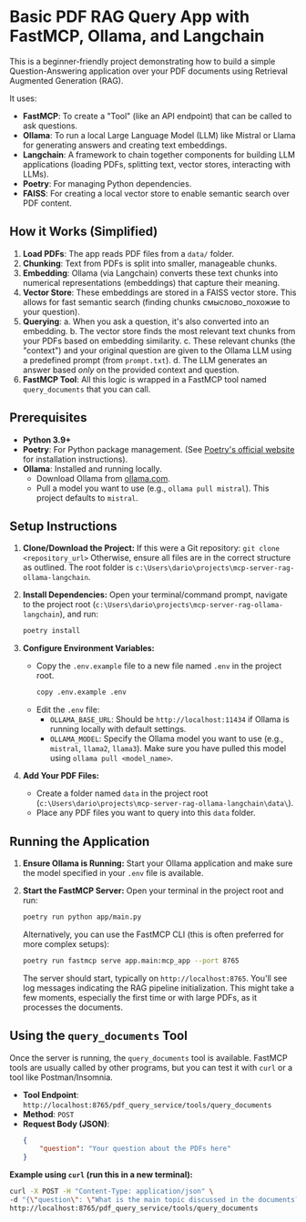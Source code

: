 # Basic PDF RAG Query App with FastMCP, Ollama, and Langchain

This is a beginner-friendly project demonstrating how to build a simple Question-Answering application over your PDF documents using Retrieval Augmented Generation (RAG).

It uses:
-   **FastMCP**: To create a "Tool" (like an API endpoint) that can be called to ask questions.
-   **Ollama**: To run a local Large Language Model (LLM) like Mistral or Llama for generating answers and creating text embeddings.
-   **Langchain**: A framework to chain together components for building LLM applications (loading PDFs, splitting text, vector stores, interacting with LLMs).
-   **Poetry**: For managing Python dependencies.
-   **FAISS**: For creating a local vector store to enable semantic search over PDF content.

## How it Works (Simplified)

1.  **Load PDFs**: The app reads PDF files from a `data/` folder.
2.  **Chunking**: Text from PDFs is split into smaller, manageable chunks.
3.  **Embedding**: Ollama (via Langchain) converts these text chunks into numerical representations (embeddings) that capture their meaning.
4.  **Vector Store**: These embeddings are stored in a FAISS vector store. This allows for fast semantic search (finding chunks смыслово_похожие to your question).
5.  **Querying**:
    a.  When you ask a question, it's also converted into an embedding.
    b.  The vector store finds the most relevant text chunks from your PDFs based on embedding similarity.
    c.  These relevant chunks (the "context") and your original question are given to the Ollama LLM using a predefined prompt (from `prompt.txt`).
    d.  The LLM generates an answer based *only* on the provided context and question.
6.  **FastMCP Tool**: All this logic is wrapped in a FastMCP tool named `query_documents` that you can call.

## Prerequisites

-   **Python 3.9+**
-   **Poetry**: For Python package management. (See [Poetry's official website](https://python-poetry.org/docs/) for installation instructions).
-   **Ollama**: Installed and running locally.
    -   Download Ollama from [ollama.com](https://ollama.com/).
    -   Pull a model you want to use (e.g., `ollama pull mistral`). This project defaults to `mistral`.

## Setup Instructions

1.  **Clone/Download the Project:**
    If this were a Git repository: `git clone <repository_url>`
    Otherwise, ensure all files are in the correct structure as outlined. The root folder is `c:\Users\dario\projects\mcp-server-rag-ollama-langchain`.

2.  **Install Dependencies:**
    Open your terminal/command prompt, navigate to the project root (`c:\Users\dario\projects\mcp-server-rag-ollama-langchain`), and run:
    ```bash
    poetry install
    ```

3.  **Configure Environment Variables:**
    -   Copy the `.env.example` file to a new file named `.env` in the project root.
        ```bash
        copy .env.example .env
        ```
    -   Edit the `.env` file:
        -   `OLLAMA_BASE_URL`: Should be `http://localhost:11434` if Ollama is running locally with default settings.
        -   `OLLAMA_MODEL`: Specify the Ollama model you want to use (e.g., `mistral`, `llama2`, `llama3`). Make sure you have pulled this model using `ollama pull <model_name>`.

4.  **Add Your PDF Files:**
    -   Create a folder named `data` in the project root (`c:\Users\dario\projects\mcp-server-rag-ollama-langchain\data\`).
    -   Place any PDF files you want to query into this `data` folder.

## Running the Application

1.  **Ensure Ollama is Running:**
    Start your Ollama application and make sure the model specified in your `.env` file is available.

2.  **Start the FastMCP Server:**
    Open your terminal in the project root and run:
    ```bash
    poetry run python app/main.py
    ```
    Alternatively, you can use the FastMCP CLI (this is often preferred for more complex setups):
    ```bash
    poetry run fastmcp serve app.main:mcp_app --port 8765
    ```
    The server should start, typically on `http://localhost:8765`. You'll see log messages indicating the RAG pipeline initialization. This might take a few moments, especially the first time or with large PDFs, as it processes the documents.

## Using the `query_documents` Tool

Once the server is running, the `query_documents` tool is available. FastMCP tools are usually called by other programs, but you can test it with `curl` or a tool like Postman/Insomnia.

-   **Tool Endpoint**: `http://localhost:8765/pdf_query_service/tools/query_documents`
-   **Method**: `POST`
-   **Request Body (JSON)**:
    ```json
    {
        "question": "Your question about the PDFs here"
    }
    ```

**Example using `curl` (run this in a new terminal):**

```bash
curl -X POST -H "Content-Type: application/json" \
-d "{\"question\": \"What is the main topic discussed in the documents?\"}" \
http://localhost:8765/pdf_query_service/tools/query_documents